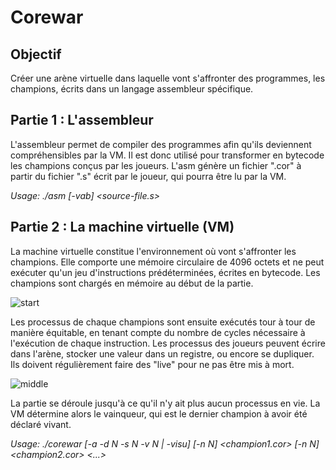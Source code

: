 # Corewar

## Objectif

Créer une arène virtuelle dans laquelle vont s'affronter des programmes, les champions, écrits dans un langage assembleur spécifique.

## Partie 1 : L'assembleur

L'assembleur permet de compiler des programmes afin qu'ils deviennent compréhensibles par la VM. Il est donc utilisé pour transformer en bytecode les champions conçus par les joueurs. L'asm génère un fichier ".cor" à partir du fichier ".s" écrit par le joueur, qui pourra être lu par la VM.

*Usage: ./asm [-vab] <source-file.s>*

## Partie 2 : La machine virtuelle (VM)

La machine virtuelle constitue l'environnement où vont s'affronter les champions. Elle comporte une mémoire circulaire de 4096 octets et ne peut exécuter qu'un jeu d'instructions prédéterminées, écrites en bytecode. Les champions sont chargés en mémoire au début de la partie.

![start](https://user-images.githubusercontent.com/29833564/44538805-bef06980-a702-11e8-8e76-68500f9da807.png)

Les processus de chaque champions sont ensuite exécutés tour à tour de manière équitable, en tenant compte du nombre de cycles nécessaire à l'exécution de chaque instruction. Les processus des joueurs peuvent écrire dans l'arène, stocker une valeur dans un registre, ou encore se dupliquer. Ils doivent régulièrement faire des "live" pour ne pas être mis à mort.

![middle](https://user-images.githubusercontent.com/29833564/44538804-bef06980-a702-11e8-9b8d-7bf221c90aa4.png)

La partie se déroule jusqu'à ce qu'il n'y ait plus aucun processus en vie. La VM détermine alors le vainqueur, qui est le dernier champion à avoir été déclaré vivant.

*Usage: ./corewar [-a -d N -s N -v N | -visu] [-n N] <champion1.cor> [-n N] <champion2.cor> <...>*

